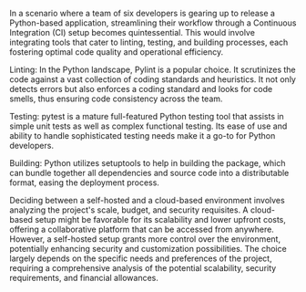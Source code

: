 In a scenario where a team of six developers is gearing up to release a Python-based application, streamlining their workflow through a Continuous Integration (CI) setup becomes quintessential. This would involve integrating tools that cater to linting, testing, and building processes, each fostering optimal code quality and operational efficiency.

Linting: In the Python landscape, Pylint is a popular choice. It scrutinizes the code against a vast collection of coding standards and heuristics. It not only detects errors but also enforces a coding standard and looks for code smells, thus ensuring code consistency across the team.

Testing: pytest is a mature full-featured Python testing tool that assists in simple unit tests as well as complex functional testing. Its ease of use and ability to handle sophisticated testing needs make it a go-to for Python developers.

Building: Python utilizes setuptools to help in building the package, which can bundle together all dependencies and source code into a distributable format, easing the deployment process.

Deciding between a self-hosted and a cloud-based environment involves analyzing the project's scale, budget, and security requisites. A cloud-based setup might be favorable for its scalability and lower upfront costs, offering a collaborative platform that can be accessed from anywhere. However, a self-hosted setup grants more control over the environment, potentially enhancing security and customization possibilities. The choice largely depends on the specific needs and preferences of the project, requiring a comprehensive analysis of the potential scalability, security requirements, and financial allowances.
